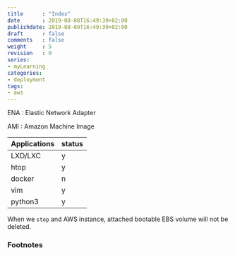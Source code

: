 ```yaml
---
title      : "Index"
date       : 2019-08-08T16:49:39+02:00
publishdate: 2019-08-09T16:49:39+02:00
draft      : false
comments   : false
weight     : 5
revision   : 0
series:
- myLearning
categories:
- deployment
tags:
- aws
---
```


ENA
: Elastic Network Adapter

AMI
: Amazon Machine Image
<!-- more -->

Applications | status
-------------|--------
LXD/LXC      | y
htop | y
docker | n
vim | y
python3 | y

When we `stop` and AWS instance, attached bootable EBS volume will not be deleted.

### Footnotes

[^1]:
[^2]:
